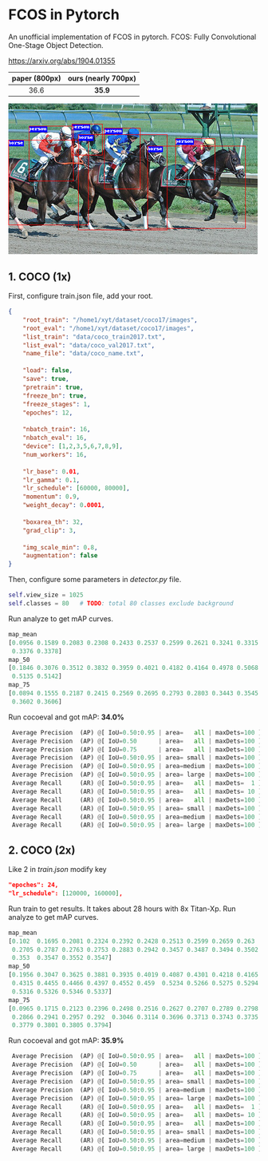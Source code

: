 # FCOS in Pytorch

An unofficial implementation of FCOS in pytorch. 
FCOS: Fully Convolutional One-Stage Object Detection.

https://arxiv.org/abs/1904.01355

| paper (800px) | ours (nearly 700px) |
| :--: | :--: |
| 36.6 | **35.9** |

![](images/pred_demo.bmp)



## 1. COCO (1x)

First, configure train.json file, add your root. 

```json
{
    "root_train": "/home1/xyt/dataset/coco17/images",
    "root_eval": "/home1/xyt/dataset/coco17/images",
    "list_train": "data/coco_train2017.txt",
    "list_eval": "data/coco_val2017.txt",
    "name_file": "data/coco_name.txt",

    "load": false,
    "save": true,
    "pretrain": true,
    "freeze_bn": true,
    "freeze_stages": 1,
    "epoches": 12,

    "nbatch_train": 16,
    "nbatch_eval": 16,
    "device": [1,2,3,5,6,7,8,9],
    "num_workers": 16,
    
    "lr_base": 0.01,
    "lr_gamma": 0.1,
    "lr_schedule": [60000, 80000],
    "momentum": 0.9,
    "weight_decay": 0.0001,

    "boxarea_th": 32,
    "grad_clip": 3,
    
    "img_scale_min": 0.8,
    "augmentation": false
}
```

Then, configure some parameters in *detector.py* file.

```python
self.view_size = 1025
self.classes = 80   # TODO: total 80 classes exclude background
```

Run analyze to get mAP curves.

```python
map_mean
[0.0956 0.1589 0.2083 0.2308 0.2433 0.2537 0.2599 0.2621 0.3241 0.3315
 0.3376 0.3378]
map_50
[0.1846 0.3076 0.3512 0.3832 0.3959 0.4021 0.4182 0.4164 0.4978 0.5068
 0.5135 0.5142]
map_75
[0.0894 0.1555 0.2187 0.2415 0.2569 0.2695 0.2793 0.2803 0.3443 0.3545
 0.3602 0.3606]
```

Run cocoeval and got mAP: **34.0%**

```python
 Average Precision  (AP) @[ IoU=0.50:0.95 | area=   all | maxDets=100 ] = 0.340
 Average Precision  (AP) @[ IoU=0.50      | area=   all | maxDets=100 ] = 0.518
 Average Precision  (AP) @[ IoU=0.75      | area=   all | maxDets=100 ] = 0.362
 Average Precision  (AP) @[ IoU=0.50:0.95 | area= small | maxDets=100 ] = 0.182
 Average Precision  (AP) @[ IoU=0.50:0.95 | area=medium | maxDets=100 ] = 0.377
 Average Precision  (AP) @[ IoU=0.50:0.95 | area= large | maxDets=100 ] = 0.456
 Average Recall     (AR) @[ IoU=0.50:0.95 | area=   all | maxDets=  1 ] = 0.282
 Average Recall     (AR) @[ IoU=0.50:0.95 | area=   all | maxDets= 10 ] = 0.438
 Average Recall     (AR) @[ IoU=0.50:0.95 | area=   all | maxDets=100 ] = 0.465
 Average Recall     (AR) @[ IoU=0.50:0.95 | area= small | maxDets=100 ] = 0.258
 Average Recall     (AR) @[ IoU=0.50:0.95 | area=medium | maxDets=100 ] = 0.517
 Average Recall     (AR) @[ IoU=0.50:0.95 | area= large | maxDets=100 ] = 0.593
```



## 2. COCO (2x)

Like 2 in *train.json* modify key

```json
"epoches": 24,
"lr_schedule": [120000, 160000],
```

Run train to get results. It takes about 28 hours with 8x Titan-Xp. Run analyze to get mAP curves.

```python
map_mean
[0.102  0.1695 0.2081 0.2324 0.2392 0.2428 0.2513 0.2599 0.2659 0.263
 0.2705 0.2787 0.2763 0.2753 0.2883 0.2942 0.3457 0.3487 0.3494 0.3502
 0.353  0.3547 0.3552 0.3547]
map_50
[0.1956 0.3047 0.3625 0.3881 0.3935 0.4019 0.4087 0.4301 0.4218 0.4165
 0.4315 0.4455 0.4466 0.4397 0.4552 0.459  0.5234 0.5266 0.5275 0.5294
 0.5316 0.5326 0.5346 0.5337]
map_75
[0.0965 0.1715 0.2123 0.2396 0.2498 0.2516 0.2627 0.2707 0.2789 0.2798
 0.2866 0.2941 0.2957 0.292  0.3046 0.3114 0.3696 0.3713 0.3743 0.3735
 0.3779 0.3801 0.3805 0.3794]
```

Run cocoeval and got mAP: **35.9%**

```python
 Average Precision  (AP) @[ IoU=0.50:0.95 | area=   all | maxDets=100 ] = 0.359
 Average Precision  (AP) @[ IoU=0.50      | area=   all | maxDets=100 ] = 0.537
 Average Precision  (AP) @[ IoU=0.75      | area=   all | maxDets=100 ] = 0.385
 Average Precision  (AP) @[ IoU=0.50:0.95 | area= small | maxDets=100 ] = 0.194
 Average Precision  (AP) @[ IoU=0.50:0.95 | area=medium | maxDets=100 ] = 0.399
 Average Precision  (AP) @[ IoU=0.50:0.95 | area= large | maxDets=100 ] = 0.474
 Average Recall     (AR) @[ IoU=0.50:0.95 | area=   all | maxDets=  1 ] = 0.296
 Average Recall     (AR) @[ IoU=0.50:0.95 | area=   all | maxDets= 10 ] = 0.457
 Average Recall     (AR) @[ IoU=0.50:0.95 | area=   all | maxDets=100 ] = 0.483
 Average Recall     (AR) @[ IoU=0.50:0.95 | area= small | maxDets=100 ] = 0.278
 Average Recall     (AR) @[ IoU=0.50:0.95 | area=medium | maxDets=100 ] = 0.535
 Average Recall     (AR) @[ IoU=0.50:0.95 | area= large | maxDets=100 ] = 0.611
```


